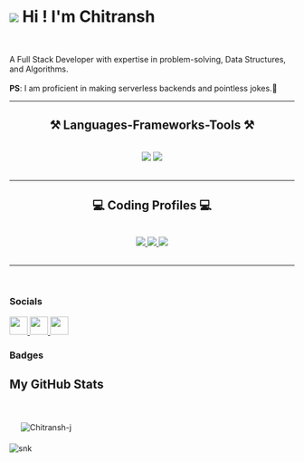 ![](https://user-images.githubusercontent.com/18350557/176309783-0785949b-9127-417c-8b55-ab5a4333674e.gif) Hi ! I'm Chitransh 
========================================================================================================================================
<br/>

A Full Stack Developer with expertise in problem-solving, Data Structures, and Algorithms.<br/><br/>
<b>PS</b>: I am proficient in making serverless backends and pointless jokes.🙂
<hr/>

<h2 align="center">⚒️ Languages-Frameworks-Tools ⚒️</h2>
<br/>
<div align="center">
    <img src="https://skillicons.dev/icons?i=react,bootstrap,html,css,vscode,github,git,cpp,jest" />
    <img src="https://skillicons.dev/icons?i=nodejs,javascript,typescript,next,express,mysql,postman,tailwind,mongodb,electron" /><br>
</div>
<br/>
<hr/>
<h2 align="center">💻 Coding Profiles 💻</h2>
<br/>
<div align="center">
<a href="https://www.codechef.com/users/chitransh34">
    <img src="https://img.shields.io/badge/CodeChef-%23964B00.svg?style=for-the-badge&logo=CodeChef&logoColor=white" />
  </a>
  <a href="https://leetcode.com/IchigoGoes/" target="_blank">
    <img src="https://img.shields.io/badge/LeetCode-000000?style=for-the-badge&logo=LeetCode&logoColor=#d16c06" target="_blank" />
  </a>
  <a href="https://auth.geeksforgeeks.org/user/chitranshjawere" target="_blank">
     <img src="https://img.shields.io/badge/GeeksforGeeks-gray?style=for-the-badge&logo=geeksforgeeks&logoColor=35914c" target="_blank" />
  </a>

</div>
<br/>
<hr/>
<br/>

### Socials

<p align="left"> <a href="https://www.github.com/Chitransh-j" target="_blank" rel="noreferrer"> <picture> <source media="(prefers-color-scheme: dark)" srcset="https://raw.githubusercontent.com/danielcranney/readme-generator/main/public/icons/socials/github-dark.svg" /> <source media="(prefers-color-scheme: light)" srcset="https://raw.githubusercontent.com/danielcranney/readme-generator/main/public/icons/socials/github.svg" /> <img src="https://raw.githubusercontent.com/danielcranney/readme-generator/main/public/icons/socials/github.svg" width="32" height="32" /> </picture> </a> <a href="https://www.linkedin.com/in/chitransh-jawere-878497232/" target="_blank" rel="noreferrer"> <picture> <source media="(prefers-color-scheme: dark)" srcset="https://raw.githubusercontent.com/danielcranney/readme-generator/main/public/icons/socials/linkedin-dark.svg" /> <source media="(prefers-color-scheme: light)" srcset="https://raw.githubusercontent.com/danielcranney/readme-generator/main/public/icons/socials/linkedin.svg" /> <img src="https://raw.githubusercontent.com/danielcranney/readme-generator/main/public/icons/socials/linkedin.svg" width="32" height="32" /> </picture> </a> <a href="https://www.x.com/ChitranshJawere" target="_blank" rel="noreferrer"> <picture> <source media="(prefers-color-scheme: dark)" srcset="https://raw.githubusercontent.com/danielcranney/readme-generator/main/public/icons/socials/twitter-dark.svg" /> <source media="(prefers-color-scheme: light)" srcset="https://raw.githubusercontent.com/danielcranney/readme-generator/main/public/icons/socials/twitter.svg" /> <img src="https://raw.githubusercontent.com/danielcranney/readme-generator/main/public/icons/socials/twitter.svg" width="32" height="32" /> </picture> </a></p>

### Badges

<h2><b>My GitHub Stats</b></h2>
<br/>
<div style="display: flex; justify-content: space-between; padding: 20px;">
    <img src="https://github-readme-stats.vercel.app/api/top-langs/?username=Chitransh-j&layout=compact" alt="Chitransh-j" style="margin-right: 10px;">
</div>


<picture>
  <source media="(prefers-color-scheme: dark)" srcset="https://github.com/Chitransh-j/Chitransh-j/raw/output/github-snake-dark.svg">
  <source media="(prefers-color-scheme: light)" srcset="https://github.com/Chitransh-j/Chitransh-j/raw/output/github-snake.svg">
  <img alt="snk" src="https://github.com/fky2015/Chitransh-j/raw/output/github-snake.svg">
</picture>

